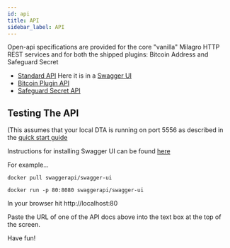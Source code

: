 ```yaml
---
id: api
title: API
sidebar_label: API
---
```


Open-api specifications are provided for the core "vanilla" Milagro HTTP REST services and for both the shipped plugins: Bitcoin Address and Safeguard Secret

* [Standard API](https://raw.githubusercontent.com/apache/incubator-milagro-dta/develop/open-api.yaml) Here it is in a [Swagger UI](/swagger/index.html)   
* [Bitcoin Plugin API](https://raw.githubusercontent.com/apache/incubator-milagro-dta/develop/pkg/bitcoinplugin/open-api.yaml)   
* [Safeguard Secret API](https://raw.githubusercontent.com/apache/incubator-milagro-dta/develop/pkg/safeguardsecret/open-api.yaml)   


## Testing The API

(This assumes that your local DTA is running on port 5556 as described in the [quick start guide](/docs/dta-details/quickstart)

Instructions for installing Swagger UI can be found [here](https://github.com/swagger-api/swagger-ui/blob/master/docs/usage/installation.md)

For example...

```
docker pull swaggerapi/swagger-ui  

docker run -p 80:8080 swaggerapi/swagger-ui

```

In your browser hit http://localhost:80

Paste the URL of one of the API docs above into the text box at the top of the screen. 

Have fun!



